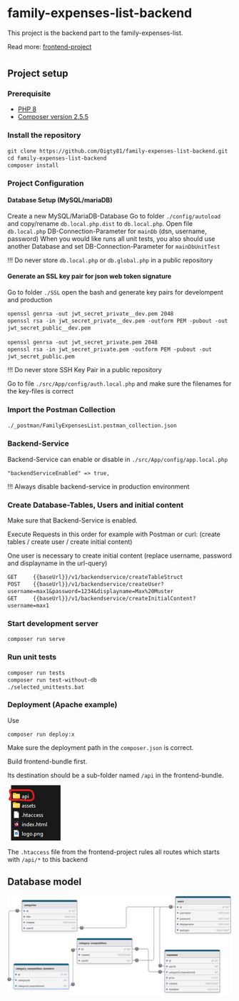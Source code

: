 # family-expenses-list-backend
This project is the backend part to the family-expenses-list.

Read more: [frontend-project](https://github.com/Oigty81/family-expenses-list-frontend)

# 
## Project setup

### Prerequisite

- [PHP 8](https://www.php.net/downloads.php)
- [Composer version 2.5.5](https://getcomposer.org/download/)

### Install the repository
```
git clone https://github.com/Oigty81/family-expenses-list-backend.git
cd family-expenses-list-backend
composer install  
```

### Project Configuration
#### Database Setup (MySQL/mariaDB)
Create a new MySQL/MariaDB-Database
Go to folder `./config/autoload` and copy/rename `db.local.php.dist` to `db.local.php`.
Open file `db.local.php` DB-Connection-Parameter for `mainDb` (dsn, username, password)
When you would like runs all unit tests, you also should use another Database and set DB-Connection-Parameter for `mainDbUnitTest`

!!! Do never store `db.local.php` or `db.global.php` in a public repository

#### Generate an SSL key pair for json web token signature
Go to folder `./SSL` open the bash and generate key pairs for develompent and production
```
openssl genrsa -out jwt_secret_private__dev.pem 2048
openssl rsa -in jwt_secret_private__dev.pem -outform PEM -pubout -out jwt_secret_public__dev.pem

openssl genrsa -out jwt_secret_private.pem 2048
openssl rsa -in jwt_secret_private.pem -outform PEM -pubout -out jwt_secret_public.pem
```
!!! Do never store SSH Key Pair in a public repository

Go to file `./src/App/config/auth.local.php` and make sure the filenames for the key-files is correct

### Import the Postman Collection
`./_postman/FamilyExpensesList.postman_collection.json`

### Backend-Service
Backend-Service can enable or disable  in `./src/App/config/app.local.php`
```
"backendServiceEnabled" => true,
```

!!! Always disable backend-service in production environment

### Create Database-Tables, Users and initial content
Make sure that Backend-Service is enabled.

Execute Requests in this order for example with Postman or curl: (create tables / create user / create initial content)

One user is necessary to create initial content (replace username, password and displayname in the url-query)
```
GET     {{baseUrl}}/v1/backendservice/createTableStruct
POST    {{baseUrl}}/v1/backendservice/createUser?username=max1&password=1234&displayname=Max%20Muster
GET     {{baseUrl}}/v1/backendservice/createInitialContent?username=max1

```

### Start development server
```
composer run serve
```

### Run unit tests
```
composer run tests
composer run test-without-db
./selected_unittests.bat
```

### Deployment (Apache example)
Use
```
composer run deploy:x
```
Make sure the deployment path in the `composer.json` is correct.

Build frontend-bundle first.

Its destination should be a sub-folder named `/api` in the frontend-bundle.

![](./docs/backend_root.png)

The `.htaccess` file from the frontend-project rules all routes which starts with `/api/*` to this backend

###

## Database model
![](./docs/db-model.png)

# 